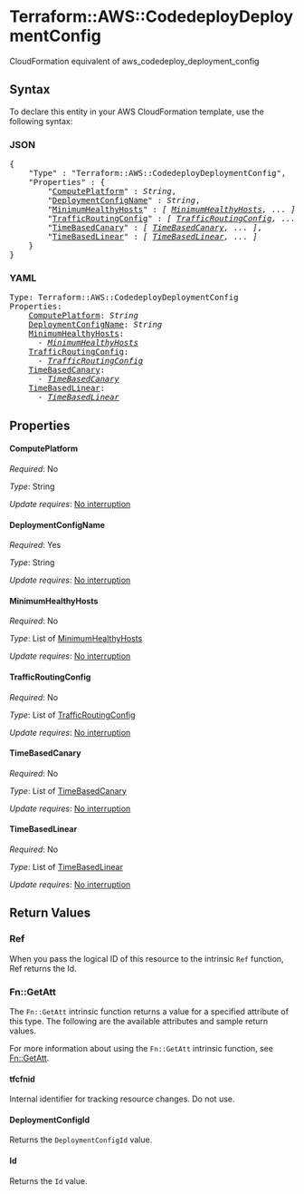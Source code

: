 # Terraform::AWS::CodedeployDeploymentConfig

CloudFormation equivalent of aws_codedeploy_deployment_config

## Syntax

To declare this entity in your AWS CloudFormation template, use the following syntax:

### JSON

<pre>
{
    "Type" : "Terraform::AWS::CodedeployDeploymentConfig",
    "Properties" : {
        "<a href="#computeplatform" title="ComputePlatform">ComputePlatform</a>" : <i>String</i>,
        "<a href="#deploymentconfigname" title="DeploymentConfigName">DeploymentConfigName</a>" : <i>String</i>,
        "<a href="#minimumhealthyhosts" title="MinimumHealthyHosts">MinimumHealthyHosts</a>" : <i>[ <a href="minimumhealthyhosts.md">MinimumHealthyHosts</a>, ... ]</i>,
        "<a href="#trafficroutingconfig" title="TrafficRoutingConfig">TrafficRoutingConfig</a>" : <i>[ <a href="trafficroutingconfig.md">TrafficRoutingConfig</a>, ... ]</i>,
        "<a href="#timebasedcanary" title="TimeBasedCanary">TimeBasedCanary</a>" : <i>[ <a href="timebasedcanary.md">TimeBasedCanary</a>, ... ]</i>,
        "<a href="#timebasedlinear" title="TimeBasedLinear">TimeBasedLinear</a>" : <i>[ <a href="timebasedlinear.md">TimeBasedLinear</a>, ... ]</i>
    }
}
</pre>

### YAML

<pre>
Type: Terraform::AWS::CodedeployDeploymentConfig
Properties:
    <a href="#computeplatform" title="ComputePlatform">ComputePlatform</a>: <i>String</i>
    <a href="#deploymentconfigname" title="DeploymentConfigName">DeploymentConfigName</a>: <i>String</i>
    <a href="#minimumhealthyhosts" title="MinimumHealthyHosts">MinimumHealthyHosts</a>: <i>
      - <a href="minimumhealthyhosts.md">MinimumHealthyHosts</a></i>
    <a href="#trafficroutingconfig" title="TrafficRoutingConfig">TrafficRoutingConfig</a>: <i>
      - <a href="trafficroutingconfig.md">TrafficRoutingConfig</a></i>
    <a href="#timebasedcanary" title="TimeBasedCanary">TimeBasedCanary</a>: <i>
      - <a href="timebasedcanary.md">TimeBasedCanary</a></i>
    <a href="#timebasedlinear" title="TimeBasedLinear">TimeBasedLinear</a>: <i>
      - <a href="timebasedlinear.md">TimeBasedLinear</a></i>
</pre>

## Properties

#### ComputePlatform

_Required_: No

_Type_: String

_Update requires_: [No interruption](https://docs.aws.amazon.com/AWSCloudFormation/latest/UserGuide/using-cfn-updating-stacks-update-behaviors.html#update-no-interrupt)

#### DeploymentConfigName

_Required_: Yes

_Type_: String

_Update requires_: [No interruption](https://docs.aws.amazon.com/AWSCloudFormation/latest/UserGuide/using-cfn-updating-stacks-update-behaviors.html#update-no-interrupt)

#### MinimumHealthyHosts

_Required_: No

_Type_: List of <a href="minimumhealthyhosts.md">MinimumHealthyHosts</a>

_Update requires_: [No interruption](https://docs.aws.amazon.com/AWSCloudFormation/latest/UserGuide/using-cfn-updating-stacks-update-behaviors.html#update-no-interrupt)

#### TrafficRoutingConfig

_Required_: No

_Type_: List of <a href="trafficroutingconfig.md">TrafficRoutingConfig</a>

_Update requires_: [No interruption](https://docs.aws.amazon.com/AWSCloudFormation/latest/UserGuide/using-cfn-updating-stacks-update-behaviors.html#update-no-interrupt)

#### TimeBasedCanary

_Required_: No

_Type_: List of <a href="timebasedcanary.md">TimeBasedCanary</a>

_Update requires_: [No interruption](https://docs.aws.amazon.com/AWSCloudFormation/latest/UserGuide/using-cfn-updating-stacks-update-behaviors.html#update-no-interrupt)

#### TimeBasedLinear

_Required_: No

_Type_: List of <a href="timebasedlinear.md">TimeBasedLinear</a>

_Update requires_: [No interruption](https://docs.aws.amazon.com/AWSCloudFormation/latest/UserGuide/using-cfn-updating-stacks-update-behaviors.html#update-no-interrupt)

## Return Values

### Ref

When you pass the logical ID of this resource to the intrinsic `Ref` function, Ref returns the Id.

### Fn::GetAtt

The `Fn::GetAtt` intrinsic function returns a value for a specified attribute of this type. The following are the available attributes and sample return values.

For more information about using the `Fn::GetAtt` intrinsic function, see [Fn::GetAtt](https://docs.aws.amazon.com/AWSCloudFormation/latest/UserGuide/intrinsic-function-reference-getatt.html).

#### tfcfnid

Internal identifier for tracking resource changes. Do not use.

#### DeploymentConfigId

Returns the <code>DeploymentConfigId</code> value.

#### Id

Returns the <code>Id</code> value.


